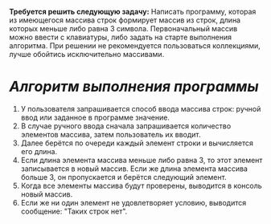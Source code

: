 **Требуется решить следующую задачу:** 
Написать программу, которая из имеющегося массива строк формирует массив из строк, длина которых меньше либо равна 3 символа.
Первоначальный массив можно ввести с клавиатуры, либо задать на старте выполнения алгоритма. 
При решении не рекомендуется пользоваться коллекциями, лучше обойтись исключительно массивами.

# ***Алгоритм выполнения программы***
1.   У пользователя запрашивается способ ввода массива строк: ручной ввод или заданное в программе значение.
2.   В случае ручного ввода сначала запрашивается количество элементов массива, затем пользователь их вводит.
3.   Далее берётся по очереди каждый элемент строки и вычисляется его длина.
4. Если длина элемента массива меньше либо равна 3, то этот элемент записывается в новый массив. Если же длина элемента массива больше 3, он пропускается и берётся следующий элемент.
5. Когда все элементы массива будут проверены, выводится в консоль новый массив.
6. Если же ни один элемент не удовлетворяет условию, выводится сообщение: "Таких строк нет".